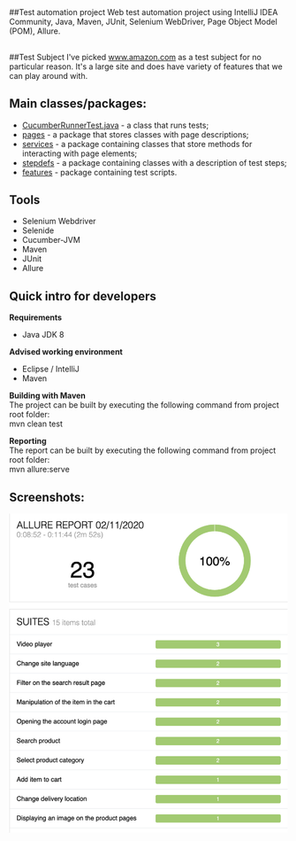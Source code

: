 ## 
##Test automation project
Web test automation project using IntelliJ IDEA Community, Java, 
Maven, JUnit, Selenium WebDriver, Page Object Model (POM), Allure.


## 
##Test Subject
I've picked www.amazon.com as a test subject for no particular reason. 
It's a large site and does have variety of features that we can play around with.

##
## Main classes/packages:
 * [СucumberRunnerTest.java](src/test/java/runner/CucumberRunnerTest.java) - a class that runs tests;
 * [pages](src/main/java/pages) - a package that stores classes with page descriptions;
 * [services](src/main/java/services) - a package containing classes that store methods for interacting with page elements;
 * [stepdefs](src/test/java/stepdefs) - a package containing classes with a description of test steps;
 * [features](src/test/resources/features) -  package containing test scripts.

##
## Tools
 * Selenium Webdriver
 * Selenide
 * Cucumber-JVM
 * Maven
 * JUnit
 * Allure

##
## Quick intro for developers
**Requirements**
* Java JDK 8

**Advised working environment**
* Eclipse / IntelliJ
* Maven

**Building with Maven**<br/>
The project can be built by executing the following command from project root folder:
<br/>mvn clean test

**Reporting**<br/>
The report can be built by executing the following command from project root folder:
<br/>mvn allure:serve

##
## Screenshots:

![Альтернативный текст](images/AllureReport.png)
